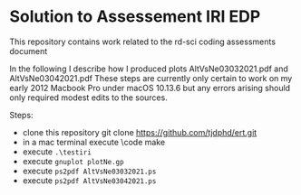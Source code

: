 # Solution to Assessement IRI EDP

This repository contains work related to the rd-sci coding assessments document


In the following I describe how I produced plots AltVsNe03032021.pdf and AltVsNe03042021.pdf
These steps are currently only certain to work on my early 2012 Macbook Pro under macOS 10.13.6 
but any errors arising should only required modest edits to the sources.

Steps:

- clone this repository git clone https://github.com/tjdphd/ert.git
- in a mac terminal execute \code make
- execute ```.\testiri```
- execute ```gnuplot plotNe.gp```
- execute ```ps2pdf AltVsNe03032021.ps```
- execute ```ps2pdf AltVsNe03042021.ps```



